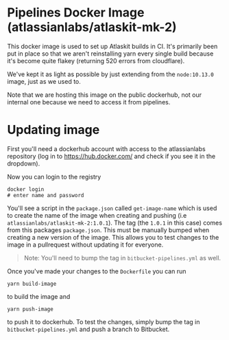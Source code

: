 # Pipelines Docker Image (atlassianlabs/atlaskit-mk-2)

This docker image is used to set up Atlaskit builds in CI. It's primarily been put in place so that
we aren't reinstalling yarn every single build because it's become quite flakey (returning 520 errors from cloudflare).

We've kept it as light as possible by just extending from the `node:10.13.0` image, just as we used to.

Note that we are hosting this image on the public dockerhub, not our internal one because we need to access it from pipelines.

# Updating image

First you'll need a dockerhub account with access to the atlassianlabs repository (log in to https://hub.docker.com/ and check if you see it in the dropdown).

Now you can login to the registry

```
docker login
# enter name and password
```

You'll see a script in the `package.json` called `get-image-name` which is used to create the name of the image when creating and pushing (i.e `atlassianlabs/atlaskit-mk-2:1.0.1`). The tag (the `1.0.1` in this case) comes from this packages `package.json`. This must be manually bumped when creating a new version of the image. This allows you to test changes to the image in a pullrequest without updating it for everyone.

> Note: You'll need to bump the tag in `bitbucket-pipelines.yml` as well.

Once you've made your changes to the `Dockerfile` you can run

```
yarn build-image
```

to build the image and

```
yarn push-image
```

to push it to dockerhub. To test the changes, simply bump the tag in `bitbucket-pipelines.yml` and push a branch to Bitbucket.
